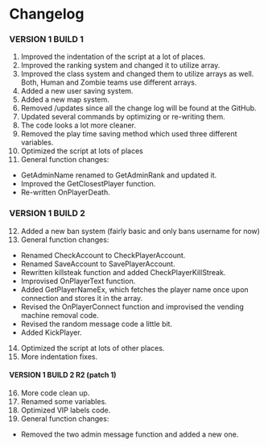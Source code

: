 # Changelog

### VERSION 1 BUILD 1
1. Improved the indentation of the script at a lot of places.
2. Improved the ranking system and changed it to utilize array.
3. Improved the class system and changed them to utilize arrays as well. Both, Human and Zombie teams use different arrays.
4. Added a new user saving system.
5. Added a new map system.
6. Removed /updates since all the change log will be found at the GitHub.
7. Updated several commands by optimizing or re-writing them.
8. The code looks a lot more cleaner.
9. Removed the play time saving method which used three different variables.
10. Optimized the script at lots of places
11. General function changes:
- GetAdminName renamed to GetAdminRank and updated it.
- Improved the GetClosestPlayer function.
- Re-written OnPlayerDeath.

### VERSION 1 BUILD 2
12. Added a new ban system (fairly basic and only bans username for now)
13. General function changes:
- Renamed CheckAccount to CheckPlayerAccount.
- Renamed SaveAccount to SavePlayerAccount.
- Rewritten killsteak function and added CheckPlayerKillStreak.
- Improvised OnPlayerText function.
- Added GetPlayerNameEx, which fetches the player name once upon connection and stores it in the array.
- Revised the OnPlayerConnect function and improvised the vending machine removal code.
- Revised the random message code a little bit.
- Added KickPlayer.
14. Optimized the script at lots of other places.
15. More indentation fixes.

#### VERSION 1 BUILD 2 R2 (patch 1)
16. More code clean up.
17. Renamed some variables.
18. Optimized VIP labels code.
19. General function changes:
- Removed the two admin message function and added a new one.
